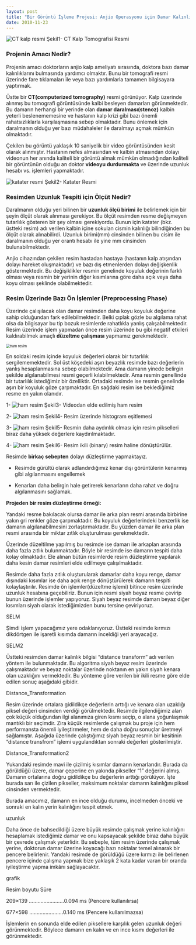 ```yaml
---
layout: post
title: "Bir Görüntü İşleme Projesi: Anjio Operasyonu için Damar Kalınlığı Tespit"
date: 2010-11-23
---
```


![CT kalp resmi](https://github.com/mehmetakifakkus/mehmetakifakkus.github.io/blob/master/img/image_processing_images/damar_kalinligi_projesi/CT_kalp.PNG?raw=true) Şekil1- CT Kalp Tomografisi Resmi



### Projenin Amacı Nedir?

Projenin amacı doktorların anjio kalp ameliyatı sırasında, doktora bazı damar kalınlıklarını bulmasında yardımcı olmaktır. Bunu bir tomografi resmi üzerinde fare tıklamaları ile veya bazı yardımlarla tamamen bilgisayara yaptırmak.

Üstte bir **CT(computerized tomography)** resmi görünüyor. Kalp üzerinde alınmış bu tomografi görüntüsünde kalbi besleyen damarları görünmektedir. Bu damarın herhangi bir yerinde olan **damar daralması(stenoz)** kalbin yeterli beslenememesine ve hastanın kalp krizi gibi bazı önemli rahatsızlıklarla karşılaşmasına sebep olmaktadır. Bunu önlemek için daralmanın olduğu yer bazı müdahaleler ile daralmayı açmak mümkün olmaktadır.

Çekilen bu görüntü yaklaşık 10 saniyelik bir video görüntüsünden kesit olarak alınmıştır. Hastanın nefes almasından ve kalbin atmasından dolayı videonun her anında kaliteli bir görüntü almak mümkün olmadığından kaliteli bir görüntünün olduğu an doktor **videoyu durdurmakta** ve üzerinde uzunluk hesabı vs. işlemleri yapmaktadır.

![katater resmi](https://github.com/mehmetakifakkus/mehmetakifakkus.github.io/blob/master/img/image_processing_images/damar_kalinligi_projesi/katater.PNG?raw=true) Şekil2- Katater Resmi



### Resimden Uzunluk Tespiti için Ölçüt Nedir?

Daralmanın olduğu yeri bilinen bir **uzunluk ölçü birimi** ile belirlemek için bir şeyin ölçüt olarak alınması gerekiyor.  Bu ölçüt resimden resme değişmeyen tutarlılık gösteren bir şey olması gerekiyordu. Bunun için katater (bkz. üstteki resim) adı verilen kalbin içine sokulan cismin kalınlığı bilindiğinden bu ölçüt olarak alınabilirdi. Uzunluk birimi(mm)  cinsinden bilinen bu cisim ile daralmanın olduğu yer orantı hesabı ile yine mm cinsinden bulunabilmektedir.

Anjio cihazından çekilen resim hastadan hastaya (hastanın kalp atışından dolayı hareket oluşmaktadır) ve bazı dış etmenlerden dolayı değişkenlik göstermektedir. Bu değişiklikler resmin genelinde koyuluk değerinin farklı olması veya resmin bir yerinin diğer kısımlarına göre daha açık veya daha koyu olması şeklinde olabilmektedir.



### Resim Üzerinde Bazı Ön İşlemler (Preprocessing Phase)

Üzerinde çalışılacak olan damar resimden daha koyu koyuluk değerine sahip olduğundan fark edilebilmektedir. Belki çıplak gözle bu algılama rahat olsa da bilgisayar bu tip bozuk resimlerde rahatlıkla yanlış çalışabilmektedir. Resim üzerinde işlem yapmadan önce resim üzerinde bu gibi negatif etkileri kaldırabilmek amaçlı **düzeltme çalışması** yapmamız gerekmektedir.

<img src="https://github.com/mehmetakifakkus/mehmetakifakkus.github.io/blob/master/img/image_processing_images/damar_kalinligi_projesi/bozuk%20resimler.png?raw=true" alt="ham resim" style="zoom:67%;" />

En soldaki resim içinde koyuluk değerleri olarak bir tutarlılık sergilememektedir. Sol üst köşedeki aşırı beyazlık resimde bazı değerlerin yanlış hesaplanmasına sebep olabilmektedir. Ama damarın yinede belirgin şekilde algılanabilmesi resmi geçerli kılabilmektedir. Ama resmin genellinde bir tutarlılık istediğimiz bir özelliktir. Ortadaki resimde ise resmin genelinde aşırı bir koyuluk göze çarpmaktadır. En sağdaki resim ise beklediğimiz resme en yakın olanıdır. 



1- ![ham resim](https://github.com/mehmetakifakkus/mehmetakifakkus.github.io/blob/master/img/image_processing_images/damar_kalinligi_projesi/1.png?raw=true) Şekil3- Videodan elde edilmiş ham resim



2- ![ham resim](https://github.com/mehmetakifakkus/mehmetakifakkus.github.io/blob/master/img/image_processing_images/damar_kalinligi_projesi/2.png?raw=true) Şekil4- Resim üzerinde histogram eşitlemesi



3- ![ham resim](https://github.com/mehmetakifakkus/mehmetakifakkus.github.io/blob/master/img/image_processing_images/damar_kalinligi_projesi/3.png?raw=true) Şekil5- Resmin daha aydınlık olması için resim pikselleri biraz daha yüksek değerlere kaydırılmaktadır.



4- ![ham resim](https://github.com/mehmetakifakkus/mehmetakifakkus.github.io/blob/master/img/image_processing_images/damar_kalinligi_projesi/4.PNG?raw=true) Şekil6- Resim ikili (binary) resim haline dönüştürülür.







Resimde **birkaç sebepten** dolayı düzleştirme yapmaktayız.

- Resimde gürültü olarak adlandırdığımız kenar dışı görüntülerin kenarmış gibi algılanmasını engellemek

- Kenarları daha belirgin hale getirerek kenarların daha rahat ve doğru algılanmasını sağlamak.

  

**Projeden bir resim düzleştirme örneği:**

Yandaki resme bakılacak olursa damar ile arka plan resmi arasında birbirine yakın gri renkler göze çarpmaktadır. Bu koyuluk değerlerindeki benzerlik ise damarın algılanabilmesini zorlaştırmaktadır. Bu yüzden damar ile arka plan resmi arasında bir miktar zıtlık oluşturulması gerekmektedir.

Üzerinde düzeltilme yapılmış bu resimde ise damarı ile arkaplan arasında daha fazla zıtlık bulunmaktadır. Böyle bir resimde ise damarın tespiti daha kolay olmaktadır. Ele alınan bütün resimlerde resim düzleştirme yapılarak daha kesin damar resimleri elde edilmeye çalışılmaktadır.

Resimde daha fazla zıtlık oluşturularak damarlar daha koyu renge, damar dışındaki kısımlar ise daha açık renge dönüştürülerek damarın tespiti kolaylaştırılır. Resimde ön işlemler(düzeltme işlemi) bitince resim üzerinde uzunluk hesabına geçebiliriz. Bunun için resmi siyah beyaz resme çevirip bunun üzerinde işlemler yapıyoruz. Siyah beyaz resimde damarı beyaz diğer kısımları siyah olarak istediğimizden bunu tersine çeviriyoruz.

SELM

Şimdi işlem yapacağımız yere odaklanıyoruz. Üstteki resimde kırmızı dikdörtgen ile işaretli kısımda damarın inceldiği yeri arayacağız.

SELM2

Üstteki resimden damar kalınlık bilgisi “distance transform” adı verilen yöntem ile bulunmaktadır. Bu algoritma siyah beyaz resim üzerinde çalışmaktadır ve beyaz noktalar üzerinde noktanın en yakın siyah kenara olan uzaklığını vermektedir. Bu yönteme göre verilen bir ikili resme göre elde edilen sonuç aşağıdaki gibidir.

Distance_Transformation

Resim üzerinde ortalara gidildikçe değerlerin arttığı ve kenara olan uzaklığı piksel değeri cinsinden verdiği görülmektedir. Resimde ilgilendiğimiz alan çok küçük olduğundan ilgi alanımıza giren kısmı seçip, o alana yoğunlaşmak mantıklı bir seçimdir.  Zira küçük resimlerde çalışmak bu proje için hem performansta önemli iyileştirmeler, hem de daha doğru sonuçlar üretmeyi sağlamıştır. Aşağıda üzerinde çalıştığımız siyah beyaz resmin bir kesitinin “distance transfrom” işlemi uygulandıktan sonraki değerleri gösterilmiştir.

Distance_Transformation2

Yukarıdaki resimde mavi ile çizilmiş kısımlar damarın kenarlarıdır. Burada da görüldüğü üzere, damar çeperine en yakında pikseller “1” değerini almış. Damarın ortalarına doğru gidildikçe bu değerlerin arttığı görülüyor. İşte burada sarı ile çizilen pikseller, maksimum noktalar damarın kalınlığını piksel cinsinden vermektedir.

Burada amacımız, damarın en ince olduğu durumu, incelmeden önceki ve sonraki en kalın yerin kalınlığını tespit etmek.

uzunluk

Daha önce de bahsedildiği üzere büyük resimde çalışmak yerine kalınlığını hesaplamak istediğimiz damar ve onu kapsayacak şekilde biraz daha büyük bir çevrede çalışmak yeterlidir. Bu sebeple, tüm resim üzerinde çalışmak yerine, doktorun damar üzerine koyacağı bazı noktalar temel alınarak bir pencere belirlenir. Yandaki resimde de görüldüğü üzere kırmızı ile belirlenen pencere içinde çalışma yapmak bize yaklaşık 2 kata kadar varan bir oranda iyileştirme yapma imkânı sağlayacaktır.

grafik

Resim boyutu                            Süre

209×139  ……………………0.094 ms (Pencere kullanılırsa)

677×598  …………………..0.140 ms (Pencere kullanılmazsa)

İşlemlerin en sonunda elde edilen piksellere karşılık gelen uzunluk değeri görünmektedir. Böylece damarın en kalın ve en ince kısmı değerleri ile görünmektedir.

